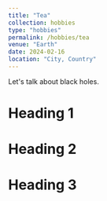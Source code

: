 ```yaml
---
title: "Tea"
collection: hobbies
type: "hobbies"
permalink: /hobbies/tea
venue: "Earth"
date: 2024-02-16
location: "City, Country"
---
```


Let's talk about black holes.

Heading 1
======

Heading 2
======

Heading 3
======
